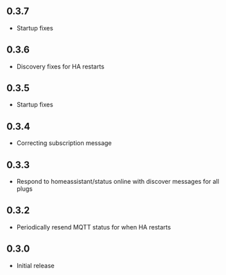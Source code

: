 <!-- https://developers.home-assistant.io/docs/add-ons/presentation#keeping-a-changelog -->
## 0.3.7

- Startup fixes

## 0.3.6

- Discovery fixes for HA restarts

## 0.3.5

- Startup fixes

## 0.3.4

- Correcting subscription message

## 0.3.3

- Respond to homeassistant/status online with discover messages for all plugs

## 0.3.2

- Periodically resend MQTT status for when HA restarts 

## 0.3.0

- Initial release
